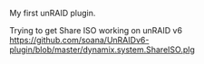 My first unRAID plugin.

Trying to get Share ISO working on unRAID v6
https://github.com/soana/UnRAIDv6-plugin/blob/master/dynamix.system.ShareISO.plg
